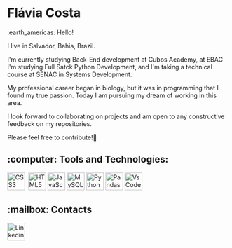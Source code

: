 <h1>Flávia Costa</h1> 

<p>:earth_americas: Hello!</p>
<p>I live in Salvador, Bahia, Brazil.</p>
<p>I'm currently studying Back-End development at Cubos Academy, at EBAC I'm studying Full Satck Python Development, and I'm taking a technical course at SENAC in Systems Development.</p>
<p>My professional career began in biology, but it was in programming that I found my true passion. Today I am pursuing my dream of working in this area.</p>
<p>I look forward to collaborating on projects and am open to any constructive feedback on my repositories. </p>
<p>Please feel free to contribute!🤝</p>

<h2>:computer: Tools and Technologies:</h2>

<div>
          <img src="https://cdn.jsdelivr.net/gh/devicons/devicon/icons/css3/css3-original.svg" title="CSS3" alt="CSS3" width="40" height="40"/>&nbsp;
          <img src="https://cdn.jsdelivr.net/gh/devicons/devicon/icons/html5/html5-original.svg" title="HTML5" alt="HTML5" width="40" height="40"/>&nbsp;<img             src="https://cdn.jsdelivr.net/gh/devicons/devicon/icons/javascript/javascript-original.svg" title="JavaScript" alt="JavaScript" width="40" height="40"/>&nbsp;<img src="https://cdn.jsdelivr.net/gh/devicons/devicon/icons/mysql/mysql-original.svg"  title="MySQL" alt="MySQL" width="40" height="40"/>&nbsp;<img src="https://cdn.jsdelivr.net/gh/devicons/devicon/icons/python/python-original.svg" title="Python" alt="Python" width="40" height="40"/>&nbsp;<img src="https://cdn.jsdelivr.net/gh/devicons/devicon/icons/pandas/pandas-original-wordmark.svg" title="Pandas" alt="Pandas" width="40" height="40"/>&nbsp;<img src="https://cdn.jsdelivr.net/gh/devicons/devicon/icons/vscode/vscode-original.svg" title="VsCode" alt="VsCode" width="40" height="40"/>
          
</div>   
<p></p>

<h2>:mailbox: Contacts</h2>
<div>
          <a href="https://www.linkedin.com/in/flavia-costa-02b29b216/"><img src="https://cdn.jsdelivr.net/gh/devicons/devicon/icons/linkedin/linkedin-original.svg" title="Linkedin" alt="Linkedin" width="40" height="40"/></a>
          
          
</div>
